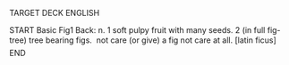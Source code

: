 TARGET DECK
ENGLISH

START
Basic
Fig1
Back: n. 1 soft pulpy fruit with many seeds. 2 (in full fig-tree) tree bearing figs.  not care (or give) a fig not care at all. [latin ficus]
END

